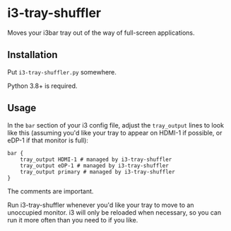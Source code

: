 # i3-tray-shuffler

Moves your i3bar tray out of the way of full-screen applications.

## Installation

Put `i3-tray-shuffler.py` somewhere.

Python 3.8+ is required.

## Usage

In the `bar` section of your i3 config file, adjust the `tray_output`
lines to look like this (assuming you'd like your tray to appear on
HDMI-1 if possible, or eDP-1 if that monitor is full):

```
bar {
    tray_output HDMI-1 # managed by i3-tray-shuffler
    tray_output eDP-1 # managed by i3-tray-shuffler
    tray_output primary # managed by i3-tray-shuffler
}
```

The comments are important.

Run i3-tray-shuffler whenever you'd like your tray to move to an
unoccupied monitor. i3 will only be reloaded when necessary, so you can
run it more often than you need to if you like.
